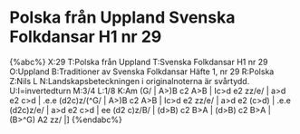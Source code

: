 # Polska från Uppland Svenska Folkdansar H1 nr 29

{%abc%}
X:29
T:Polska från Uppland
T:Svenska Folkdansar H1 nr 29
O:Uppland
B:Traditioner av Svenska Folkdansar Häfte 1, nr 29
R:Polska
Z:Nils L
N:Landskapsbeteckningen i originalnoterna är svårtydd.
U:I=invertedturn
M:3/4
L:1/8
K:Am
(G/ | A>)B c2 A>B | Ic>d e2 zz/e/ | a>d e2 c>d   | .e.e (d2c)z/(^G/ |
      A>)B c2 A>B | Ic>d e2 zz/e/ | a>d e2 (c>d) | .e.e (d2c)z/e/ |
a>d e2 c>d | ee (d2 c)z/B/ | (d>B) c2 B>A | (d>B) c2 B>A | (B>^G) A2 zz/ |]
{%endabc%}

